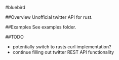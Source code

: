 #bluebird

##Overview
Unofficial twitter API for rust.

##Examples
See examples folder.

##TODO
- potentially switch to rusts curl implementation?
- continue filling out twitter REST API functionality
